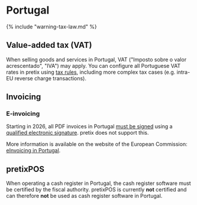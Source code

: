 # Portugal

{% include "warning-tax-law.md" %}

## Value-added tax (VAT)

When selling goods and services in Portugal, VAT ("Imposto sobre o valor acrescentado", "IVA") may apply.
You can configure all Portuguese VAT rates in pretix using [tax rules](../../guides/taxes.md), including more complex tax cases (e.g. intra-EU reverse charge transactions).

## Invoicing

### E-invoicing

Starting in 2026, all PDF invoices in Portugal [must be signed](https://diariodarepublica.pt/dr/en/detail/decree-law/28-2019-119622094) using a [qualified electronic signature](https://en.wikipedia.org/wiki/Qualified_electronic_signature).
pretix does not support this.

More information is available on the website of the European Commission: [eInvoicing in Portugal](https://ec.europa.eu/digital-building-blocks/sites/display/DIGITAL/eInvoicing+in+Portugal).

## pretixPOS

When operating a cash register in Portugal, the cash register software must be certified by the fiscal authority.
pretixPOS is currently **not** certified and can therefore **not** be used as cash register software in Portugal.

